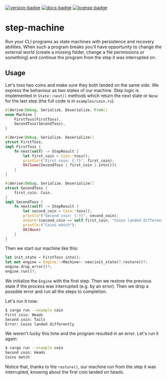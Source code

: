 [![version-badge][]][crate-url]
[![docs-badge][]][docs-url]
[![license-badge][]][crate-url]

# step-machine

Run your CLI programs as state machines with persistence and recovery abilities. When such a
program breaks you'll have opportunity to change the external world (create a missing folder,
change a file permissions or something) and continue the program from the step it was
interrupted on.

## Usage

Let's toss two coins and make sure they both landed on the same side. We express the behaviour
as two states of our machine. Step logic is implemented in `State::next()` methods which
return the next state or `None` for the last step (the full code is in `examples/coin.rs`).
```rust
#[derive(Debug, Serialize, Deserialize, From)]
enum Machine {
    FirstToss(FirstToss),
    SecondToss(SecondToss),
}

#[derive(Debug, Serialize, Deserialize)]
struct FirstToss;
impl FirstToss {
    fn next(self) -> StepResult {
        let first_coin = Coin::toss();
        println!("First coin: {:?}", first_coin);
        Ok(Some(SecondToss { first_coin }.into()))
    }
}

#[derive(Debug, Serialize, Deserialize)]
struct SecondToss {
    first_coin: Coin,
}
impl SecondToss {
    fn next(self) -> StepResult {
        let second_coin = Coin::toss();
        println!("Second coin: {:?}", second_coin);
        ensure!(second_coin == self.first_coin, "Coins landed differently");
        println!("Coins match");
        Ok(None)
    }
}
```

Then we start our machine like this:
```rust
let init_state = FirstToss.into();
let mut engine = Engine::<Machine>::new(init_state)?.restore()?;
engine.drop_error()?;
engine.run()?;
```
We initialize the `Engine` with the first step. Then we restore the previous state if the
process was interrupted (e.g. by an error). Then we drop a possible error and run all the steps
to completion.

Let's run it now:
```sh
$ cargo run --example coin
First coin: Heads
Second coin: Tails
Error: Coins landed differently
```

We weren't lucky this time and the program resulted in an error. Let's run it again:
```sh
$ cargo run --example coin
Second coin: Heads
Coins match
```

Notice that, thanks to the `restore()`, our machine run from the step it was interrupted,
knowing about the first coin landed on heads.

[version-badge]: https://img.shields.io/crates/v/step-machine.svg
[docs-badge]: https://docs.rs/step-machine/badge.svg
[license-badge]: https://img.shields.io/crates/l/step-machine.svg
[crate-url]: https://crates.io/crates/step-machine
[docs-url]: https://docs.rs/step-machine
